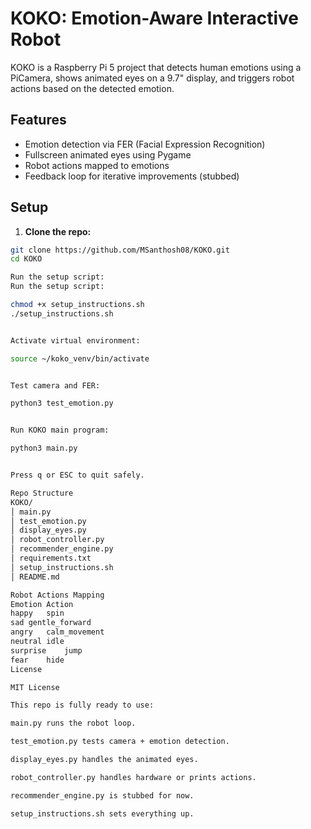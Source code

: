 # KOKO: Emotion-Aware Interactive Robot

KOKO is a Raspberry Pi 5 project that detects human emotions using a PiCamera, shows animated eyes on a 9.7" display, and triggers robot actions based on the detected emotion.

## Features

- Emotion detection via FER (Facial Expression Recognition)
- Fullscreen animated eyes using Pygame
- Robot actions mapped to emotions
- Feedback loop for iterative improvements (stubbed)

## Setup

1. **Clone the repo:**

```bash
git clone https://github.com/MSanthosh08/KOKO.git
cd KOKO

Run the setup script:
Run the setup script:

chmod +x setup_instructions.sh
./setup_instructions.sh


Activate virtual environment:

source ~/koko_venv/bin/activate


Test camera and FER:

python3 test_emotion.py


Run KOKO main program:

python3 main.py


Press q or ESC to quit safely.

Repo Structure
KOKO/
│ main.py
│ test_emotion.py
│ display_eyes.py
│ robot_controller.py
│ recommender_engine.py
│ requirements.txt
│ setup_instructions.sh
│ README.md

Robot Actions Mapping
Emotion	Action
happy	spin
sad	gentle_forward
angry	calm_movement
neutral	idle
surprise	jump
fear	hide
License

MIT License

This repo is fully ready to use:

main.py runs the robot loop.

test_emotion.py tests camera + emotion detection.

display_eyes.py handles the animated eyes.

robot_controller.py handles hardware or prints actions.

recommender_engine.py is stubbed for now.

setup_instructions.sh sets everything up.
